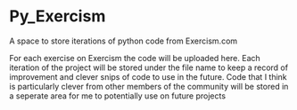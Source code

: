 # Py_Exercism
A space to store iterations of python code from Exercism.com 

For each exercise on Exercism the code will be uploaded here. Each iteration of the project will be stored under the file name to keep a record of improvement and clever snips of code to use in the future. Code that I think is particularly clever from other members of the community will be stored in a seperate area for me to potentially use on future projects

